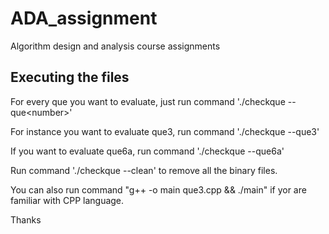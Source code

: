 # ADA_assignment
Algorithm design and analysis course assignments

Executing the files
-------------------
For every que you want to evaluate, just run command 
    './checkque --que\<number\>'

For instance you want to evaluate que3, run command 
    './checkque --que3'

If you want to evaluate que6a, run command 
    './checkque --que6a'

Run command 
    './checkque --clean'
to remove all the binary files.

You can also run command 
    "g++ -o main que3.cpp && ./main"
if yor are familiar with CPP language.

Thanks
